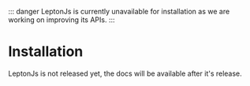 ::: danger
LeptonJs is currently unavailable for installation as we are working on improving its APIs.
:::

# Installation
LeptonJs is not released yet, the docs will be available after it's release.
